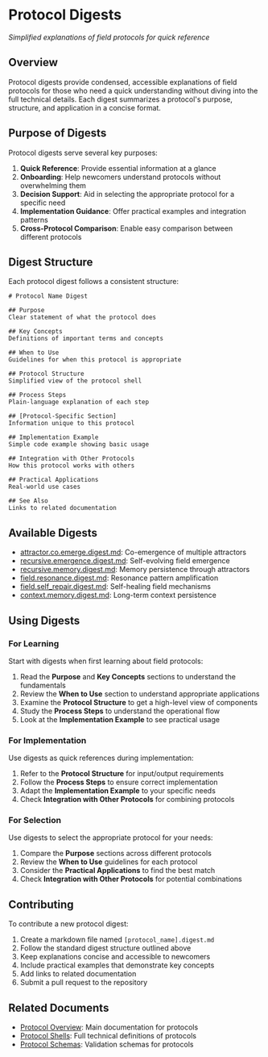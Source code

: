 # Protocol Digests

_Simplified explanations of field protocols for quick reference_

## Overview

Protocol digests provide condensed, accessible explanations of field protocols for those who need a quick understanding without diving into the full technical details. Each digest summarizes a protocol's purpose, structure, and application in a concise format.

## Purpose of Digests

Protocol digests serve several key purposes:

1. **Quick Reference**: Provide essential information at a glance
2. **Onboarding**: Help newcomers understand protocols without overwhelming them
3. **Decision Support**: Aid in selecting the appropriate protocol for a specific need
4. **Implementation Guidance**: Offer practical examples and integration patterns
5. **Cross-Protocol Comparison**: Enable easy comparison between different protocols

## Digest Structure

Each protocol digest follows a consistent structure:

```
# Protocol Name Digest

## Purpose
Clear statement of what the protocol does

## Key Concepts
Definitions of important terms and concepts

## When to Use
Guidelines for when this protocol is appropriate

## Protocol Structure
Simplified view of the protocol shell

## Process Steps
Plain-language explanation of each step

## [Protocol-Specific Section]
Information unique to this protocol

## Implementation Example
Simple code example showing basic usage

## Integration with Other Protocols
How this protocol works with others

## Practical Applications
Real-world use cases

## See Also
Links to related documentation
```

## Available Digests

- [attractor.co.emerge.digest.md](./attractor.co.emerge.digest.md): Co-emergence of multiple attractors
- [recursive.emergence.digest.md](./recursive.emergence.digest.md): Self-evolving field emergence
- [recursive.memory.digest.md](./recursive.memory.digest.md): Memory persistence through attractors
- [field.resonance.digest.md](./field.resonance.digest.md): Resonance pattern amplification
- [field.self_repair.digest.md](./field.self_repair.digest.md): Self-healing field mechanisms
- [context.memory.digest.md](./context.memory.digest.md): Long-term context persistence

## Using Digests

### For Learning

Start with digests when first learning about field protocols:

1. Read the **Purpose** and **Key Concepts** sections to understand the fundamentals
2. Review the **When to Use** section to understand appropriate applications
3. Examine the **Protocol Structure** to get a high-level view of components
4. Study the **Process Steps** to understand the operational flow
5. Look at the **Implementation Example** to see practical usage

### For Implementation

Use digests as quick references during implementation:

1. Refer to the **Protocol Structure** for input/output requirements
2. Follow the **Process Steps** to ensure correct implementation
3. Adapt the **Implementation Example** to your specific needs
4. Check **Integration with Other Protocols** for combining protocols

### For Selection

Use digests to select the appropriate protocol for your needs:

1. Compare the **Purpose** sections across different protocols
2. Review the **When to Use** guidelines for each protocol
3. Consider the **Practical Applications** to find the best match
4. Check **Integration with Other Protocols** for potential combinations

## Contributing

To contribute a new protocol digest:

1. Create a markdown file named `[protocol_name].digest.md`
2. Follow the standard digest structure outlined above
3. Keep explanations concise and accessible to newcomers
4. Include practical examples that demonstrate key concepts
5. Add links to related documentation
6. Submit a pull request to the repository

## Related Documents

- [Protocol Overview](../README.md): Main documentation for protocols
- [Protocol Shells](../shells/): Full technical definitions of protocols
- [Protocol Schemas](../schemas/): Validation schemas for protocols
